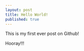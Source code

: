 ```yaml
---
layout: post
title: Hello World!
published: true
---
```

This is my first ever post on Github! 

Hooray!!!